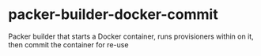 packer-builder-docker-commit
============================

Packer builder that starts a Docker container, runs provisioners within on it, then commit the container for re-use
